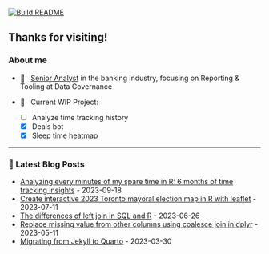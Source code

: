 [![Build README](https://github.com/aster-hu/aster-hu/actions/workflows/build.yml/badge.svg)](https://github.com/aster-hu/aster-hu/actions/workflows/build.yml)

## Thanks for visiting!

### About me

- 💼 &nbsp; [Senior Analyst](https://www.linkedin.com/in/asterhu/) in the banking industry, focusing on Reporting & Tooling at Data Governance

- 🚀 &nbsp; Current WIP Project:

  - [ ] Analyze time tracking history
  - [x] Deals bot
  - [x] Sleep time heatmap

---

### 🔖 Latest Blog Posts
<!-- Blogpost starts -->
* [Analyzing every minutes of my spare time in R: 6 months of time tracking insights](https://www.asterhu.com/post/2023-09-18-time-tracking-analysis/) - 2023-09-18
* [Create interactive 2023 Toronto mayoral election map in R with leaflet](https://www.asterhu.com/post/2023-07-11-toronto-mayor-by-election-analysis/) - 2023-07-11
* [The differences of left join in SQL and R](https://www.asterhu.com/post/2023-06-25-sql-r-join-differences/) - 2023-06-26
* [Replace missing value from other columns using coalesce join in dplyr](https://www.asterhu.com/post/2023-05-11-coalesce-join-in-R/) - 2023-05-11
* [Migrating from Jekyll to Quarto](https://www.asterhu.com/post/2023-03-30-jekyll-migrating-to-quarto/) - 2023-03-30
<!-- Blogpost ends -->
